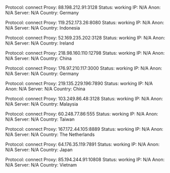 Protocol: connect
Proxy: 88.198.212.91:3128
Status: working
IP: N/A
Anon: N/A
Server: N/A
Country: Germany

Protocol: connect
Proxy: 119.252.173.26:8080
Status: working
IP: N/A
Anon: N/A
Server: N/A
Country: Indonesia

Protocol: connect
Proxy: 52.169.235.202:3128
Status: working
IP: N/A
Anon: N/A
Server: N/A
Country: Ireland

Protocol: connect
Proxy: 218.98.160.110:12798
Status: working
IP: N/A
Anon: N/A
Server: N/A
Country: China

Protocol: connect
Proxy: 176.97.210.117:3000
Status: working
IP: N/A
Anon: N/A
Server: N/A
Country: Germany

Protocol: connect
Proxy: 219.135.229.196:7890
Status: working
IP: N/A
Anon: N/A
Server: N/A
Country: China

Protocol: connect
Proxy: 103.249.86.48:3128
Status: working
IP: N/A
Anon: N/A
Server: N/A
Country: Malaysia

Protocol: connect
Proxy: 60.248.77.86:555
Status: working
IP: N/A
Anon: N/A
Server: N/A
Country: Taiwan

Protocol: connect
Proxy: 167.172.44.105:8889
Status: working
IP: N/A
Anon: N/A
Server: N/A
Country: The Netherlands

Protocol: connect
Proxy: 64.176.35.119:7891
Status: working
IP: N/A
Anon: N/A
Server: N/A
Country: Japan

Protocol: connect
Proxy: 85.194.244.91:10808
Status: working
IP: N/A
Anon: N/A
Server: N/A
Country: Vietnam

